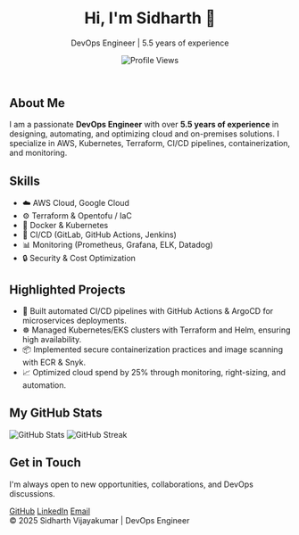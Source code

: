 <!DOCTYPE html>
<html lang="en">
<body class="bg-gray-100 text-gray-800">
  <!-- Header -->
  <header class="bg-gray-900 text-white text-center p-10">
    <h1 class="text-4xl font-bold">Hi, I'm Sidharth 👋</h1>
    <p class="text-lg mt-2">DevOps Engineer | 5.5 years of experience</p>
    <div class="mt-4">
      <img src="https://komarev.com/ghpvc/?username=sidharthvijayakumar&color=blue" alt="Profile Views" />
    </div>
  </header>

  <!-- About Me -->
  <section class="max-w-4xl mx-auto p-8 mt-6 bg-white shadow-md rounded-2xl">
    <h2 class="text-2xl font-semibold mb-4">About Me</h2>
    <p class="text-lg leading-relaxed">
      I am a passionate <strong>DevOps Engineer</strong> with over <strong>5.5 years of experience</strong> in designing, automating, and optimizing cloud and on-premises solutions. 
      I specialize in AWS, Kubernetes, Terraform, CI/CD pipelines, containerization, and monitoring.
    </p>
  </section>

  <!-- Skills -->
  <section class="max-w-4xl mx-auto p-8 mt-6 bg-white shadow-md rounded-2xl">
    <h2 class="text-2xl font-semibold mb-4">Skills</h2>
    <ul class="grid grid-cols-2 gap-4 text-lg">
      <li>☁️ AWS Cloud, Google Cloud</li>
      <li>⚙️ Terraform & Opentofu / IaC</li>
      <li>🐳 Docker & Kubernetes</li>
      <li>🚀 CI/CD (GitLab, GitHub Actions, Jenkins)</li>
      <li>📊 Monitoring (Prometheus, Grafana, ELK, Datadog)</li>
      <li>🔒 Security & Cost Optimization</li>
    </ul>
  </section>

  <!-- Projects -->
  <section class="max-w-4xl mx-auto p-8 mt-6 bg-white shadow-md rounded-2xl">
    <h2 class="text-2xl font-semibold mb-4">Highlighted Projects</h2>
    <ul class="list-disc pl-6 space-y-2 text-lg">
      <li>🚀 Built automated CI/CD pipelines with GitHub Actions & ArgoCD for microservices deployments.</li>
      <li>☸️ Managed Kubernetes/EKS clusters with Terraform and Helm, ensuring high availability.</li>
      <li>📦 Implemented secure containerization practices and image scanning with ECR & Snyk.</li>
      <li>📈 Optimized cloud spend by 25% through monitoring, right-sizing, and automation.</li>
    </ul>
  </section>

  <!-- GitHub Stats -->
  <section class="max-w-4xl mx-auto p-8 mt-6 bg-white shadow-md rounded-2xl text-center">
    <h2 class="text-2xl font-semibold mb-4">My GitHub Stats</h2>
    <img src="https://github-readme-stats.vercel.app/api?username=sidharthvijayakumar&show_icons=true&theme=tokyonight" alt="GitHub Stats" class="mx-auto mb-4" />
    <img src="https://github-readme-streak-stats.herokuapp.com/?user=sidharthvijayakumar&theme=tokyonight" alt="GitHub Streak" class="mx-auto" />
  </section>

  <!-- Contact -->
  <section class="max-w-4xl mx-auto p-8 mt-6 bg-white shadow-md rounded-2xl text-center">
    <h2 class="text-2xl font-semibold mb-4">Get in Touch</h2>
    <p class="mb-4">I'm always open to new opportunities, collaborations, and DevOps discussions.</p>
    <div class="flex justify-center gap-6 text-lg">
      <a href="https://github.com/sidharthvijayakumar" class="text-indigo-600 hover:underline">GitHub</a>
      <a href="https://www.linkedin.com/in/sidharth-vijayakumar/" class="text-indigo-600 hover:underline">LinkedIn</a>
      <a href="mailto:sidharthvijayakumar7@gmail.com" class="text-indigo-600 hover:underline">Email</a>
    </div>
  </section>

  <!-- Footer -->
  <footer class="text-center p-6 text-gray-500 mt-10">
    © 2025 Sidharth Vijayakumar | DevOps Engineer
  </footer>
</body>
</html>